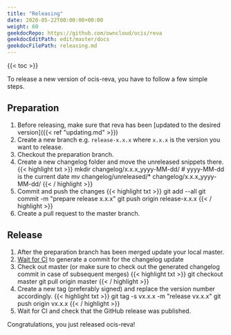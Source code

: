 ```yaml
---
title: "Releasing"
date: 2020-05-22T00:00:00+00:00
weight: 60
geekdocRepo: https://github.com/owncloud/ocis/reva
geekdocEditPath: edit/master/docs
geekdocFilePath: releasing.md
---
```


{{< toc >}}

To release a new version of ocis-reva, you have to follow a few simple steps.

## Preparation

1. Before releasing, make sure that reva has been [updated to the desired version]({{< ref "updating.md" >}})
2. Create a new branch e.g. `release-x.x.x` where `x.x.x` is the version you want to release.
3. Checkout the preparation branch.
4. Create a new changelog folder and move the unreleased snippets there.
{{< highlight txt >}}
mkdir changelog/x.x.x_yyyy-MM-dd/ # yyyy-MM-dd is the current date
mv changelog/unreleased/* changelog/x.x.x_yyyy-MM-dd/
{{< / highlight >}}
5. Commit and push the changes
{{< highlight txt >}}
git add --all
git commit -m "prepare release x.x.x"
git push origin release-x.x.x
{{< / highlight >}}
6. Create a pull request to the master branch.

## Release
1. After the preparation branch has been merged update your local master.
2. [Wait for CI](https://cloud.drone.io/owncloud/ocis-reva) to generate a commit for the changelog update
3. Check out master (or make sure to check out the generated changelog commit in case of subsequent merges)
{{< highlight txt >}}
git checkout master
git pull origin master
{{< / highlight >}}
4. Create a new tag (preferably signed) and replace the version number accordingly.
{{< highlight txt >}}
git tag -s vx.x.x -m "release vx.x.x"
git push origin vx.x.x
{{< / highlight >}}
5. Wait for CI and check that the GitHub release was published.

Congratulations, you just released ocis-reva!
